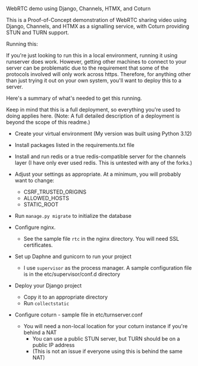 WebRTC demo using Django, Channels, HTMX, and Coturn

This is a Proof-of-Concept demonstration of WebRTC sharing video using Django, Channels, and HTMX as a signalling service, with Coturn providing STUN and TURN support.

Running this:

If you're just looking to run this in a local environment, running it using runserver does work.
However, getting other machines to connect to your server can be problematic due to the requirement that some of the protocols involved will only work across https. Therefore, for anything other than just
trying it out on your own system, you'll want to deploy this to a server.

Here's a summary of what's needed to get this running.

Keep in mind that this is a full deployment, so everything you're used to doing applies here.
(Note: A full detailed description of a deployment is beyond the scope of this readme.)

- Create your virtual environment
    (My version was built using Python 3.12)

- Install packages listed in the requirements.txt file

- Install and run redis or a true redis-compatible server for the channels layer
    (I have only ever used redis. This is untested with any of the forks.)

- Adjust your settings as appropriate. At a minimum, you will probably want to change:
  - CSRF_TRUSTED_ORIGINS
  - ALLOWED_HOSTS
  - STATIC_ROOT

- Run `manage.py migrate` to initialize the database

- Configure nginx.
  - See the sample file `rtc` in the nginx directory. You will need SSL certificates.

- Set up Daphne and gunicorn to run your project
  - I use `supervisor` as the process manager. A sample configuration file is in the etc/supervisor/conf.d directory

- Deploy your Django project
  - Copy it to an appropriate directory
  - Run `collectstatic`

- Configure coturn - sample file in etc/turnserver.conf
  - You will need a non-local location for your coturn instance if you're behind a NAT
    - You can use a public STUN server, but TURN should be on a public IP address
    - (This is not an issue if everyone using this is behind the same NAT)
